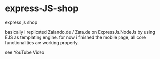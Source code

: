 # express-JS-shop
express js shop 

basically i replicated Zalando.de / Zara.de on ExpressJs/NodeJs by using EJS as templating engine.
for now i finished the mobile page, all core functionalities are working properly.

see YouTube Video
